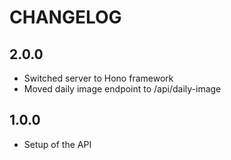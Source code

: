 # CHANGELOG

## 2.0.0

- Switched server to Hono framework
- Moved daily image endpoint to /api/daily-image

## 1.0.0

- Setup of the API
